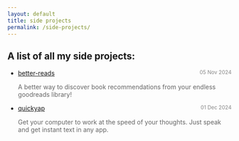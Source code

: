 ```yaml
---
layout: default
title: side projects
permalink: /side-projects/
---
```


## A list of all my side projects:

- <a href="https://better-reads.akshaychugh.xyz/" target="_blank" rel="noopener noreferrer">better-reads</a> <span style="float: right; color: #888;"><small>05 Nov 2024</small></span>
  <div style="color: #666;">A better way to discover book recommendations from your endless goodreads library!</div>

- <a href="https://quickyap.akshaychugh.xyz/" target="_blank" rel="noopener noreferrer">quickyap</a> <span style="float: right; color: #888;"><small>01 Dec 2024</small></span>
  <div style="color: #666;">Get your computer to work at the speed of your thoughts. Just speak and get instant text in any app.</div>